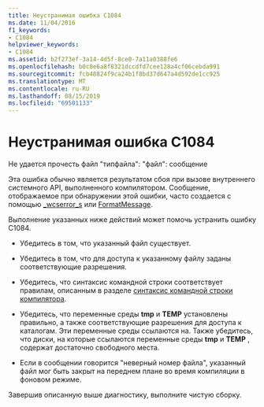 ```yaml
---
title: Неустранимая ошибка C1084
ms.date: 11/04/2016
f1_keywords:
- C1084
helpviewer_keywords:
- C1084
ms.assetid: b2f273ef-3a14-4d5f-8ce0-7a11a0388fe6
ms.openlocfilehash: b0c8e6a8f8321dccdfd7cee128a4cf06cebda991
ms.sourcegitcommit: fcb48824f9ca24b1f8bd37d647a4d592de1cc925
ms.translationtype: MT
ms.contentlocale: ru-RU
ms.lasthandoff: 08/15/2019
ms.locfileid: "69501133"
---
```

# <a name="fatal-error-c1084"></a>Неустранимая ошибка C1084

Не удается прочесть файл "типфайла": "файл": сообщение

Эта ошибка обычно является результатом сбоя при вызове внутреннего системного API, выполненного компилятором. Сообщение, отображаемое при обнаружении этой ошибки, часто создается с помощью [_wcserror_s](../../c-runtime-library/reference/strerror-s-strerror-s-wcserror-s-wcserror-s.md) или [FormatMessage](/windows/win32/api/winbase/nf-winbase-formatmessage).

Выполнение указанных ниже действий может помочь устранить ошибку C1084.

- Убедитесь в том, что указанный файл существует.

- Убедитесь в том, что для доступа к указанному файлу заданы соответствующие разрешения.

- Убедитесь, что синтаксис командной строки соответствует правилам, описанным в разделе [синтаксис командной строки компилятора](../../build/reference/compiler-command-line-syntax.md).

- Убедитесь, что переменные среды **tmp** и **TEMP** установлены правильно, а также соответствующие разрешения для доступа к каталогам. Эти переменные среды ссылаются на. Также убедитесь, что диски, на которые ссылаются переменные среды **tmp** и **TEMP** , содержат достаточно свободного места.

- Если в сообщении говорится "неверный номер файла", указанный файл мог быть закрыт на переднем плане во время компиляции в фоновом режиме.

Завершив описанную выше диагностику, выполните чистую сборку.